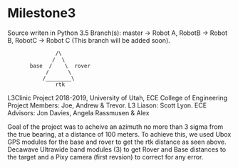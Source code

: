# Milestone3
Source writen in Python 3.5 
Branch(s):
	master -> Robot A,
	RobotB -> Robot B,
	RobotC -> Robot C (This branch will be added soon).

             	   /\
                  /  \
           base  /    \  rover
                /      \
               /________\
                   rtk
L3Clinic Project 2018-2019, University of Utah, ECE College of Engineering
Project Members: Joe, Andrew & Trevor. L3 Liason: Scott Lyon.
ECE Advisors: Jon Davies, Angela Rassmusen & Alex

Goal of the project was to acheive an azimuth no more than 3 sigma from the true bearing, at a distance of 100 meters. To achieve this, we used Ubox GPS modules for the base and rover to get the rtk distance as seen above.
Decawave Ultrawide band modules (3) to get Rover and Base distances to the target and a Pixy camera (first revsion) to correct for any error.
